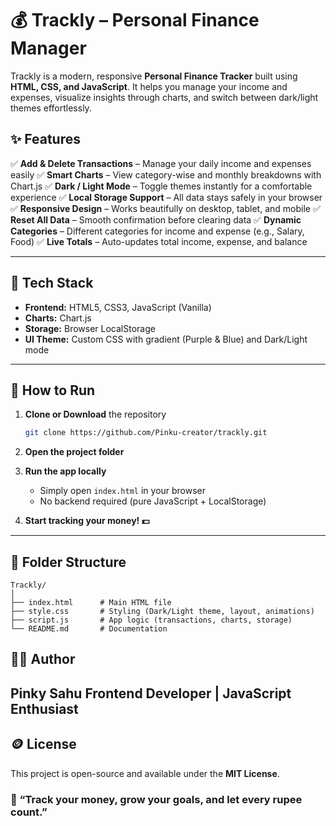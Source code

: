 # 💰 Trackly – Personal Finance Manager

Trackly is a modern, responsive **Personal Finance Tracker** built using **HTML, CSS, and JavaScript**.
It helps you manage your income and expenses, visualize insights through charts, and switch between dark/light themes effortlessly.

## ✨ Features

✅ **Add & Delete Transactions** – Manage your daily income and expenses easily
✅ **Smart Charts** – View category-wise and monthly breakdowns with Chart.js
✅ **Dark / Light Mode** – Toggle themes instantly for a comfortable experience
✅ **Local Storage Support** – All data stays safely in your browser
✅ **Responsive Design** – Works beautifully on desktop, tablet, and mobile
✅ **Reset All Data** – Smooth confirmation before clearing data
✅ **Dynamic Categories** – Different categories for income and expense (e.g., Salary, Food)
✅ **Live Totals** – Auto-updates total income, expense, and balance

---

## 🧠 Tech Stack

* **Frontend:** HTML5, CSS3, JavaScript (Vanilla)
* **Charts:** Chart.js
* **Storage:** Browser LocalStorage
* **UI Theme:** Custom CSS with gradient (Purple & Blue) and Dark/Light mode

---

## 🚀 How to Run

1. **Clone or Download** the repository

   ```bash
   git clone https://github.com/Pinku-creator/trackly.git
   ```

2. **Open the project folder**

3. **Run the app locally**

   * Simply open `index.html` in your browser
   * No backend required (pure JavaScript + LocalStorage)

4. **Start tracking your money! 💵**

---

## 📂 Folder Structure

```
Trackly/
│
├── index.html      # Main HTML file
├── style.css       # Styling (Dark/Light theme, layout, animations)
├── script.js       # App logic (transactions, charts, storage)
└── README.md       # Documentation
```
## 🧑‍💻 Author

**Pinky Sahu**
Frontend Developer | JavaScript Enthusiast
---

## 🪙 License
This project is open-source and available under the **MIT License**.

### 🌟 “Track your money, grow your goals, and let every rupee count.”
